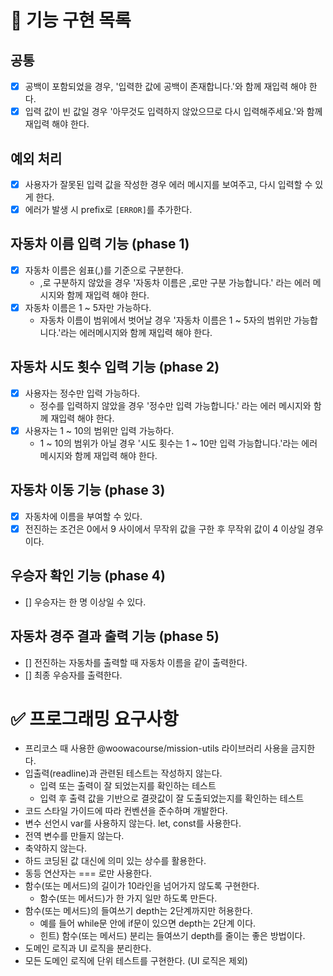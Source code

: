 # 🎯 기능 구현 목록
## 공통
- [x] 공백이 포함되었을 경우, '입력한 값에 공백이 존재합니다.'와 함께 재입력 해야 한다.
- [x] 입력 값이 빈 값일 경우 '아무것도 입력하지 않았으므로 다시 입력해주세요.'와 함께 재입력 해야 한다.

## 예외 처리
- [x] 사용자가 잘못된 입력 값을 작성한 경우 에러 메시지를 보여주고, 다시 입력할 수 있게 한다.
- [x] 에러가 발생 시 prefix로 `[ERROR]`를 추가한다.

## 자동차 이름 입력 기능 (phase 1)
- [x] 자동차 이름은 쉼표(,)를 기준으로 구분한다.
  - ,로 구분하지 않았을 경우 '자동차 이름은 ,로만 구분 가능합니다.' 라는 에러 메시지와 함께 재입력 해야 한다.
- [x] 자동차 이름은 1 ~ 5자만 가능하다.
  - 자동차 이름이 범위에서 벗어날 경우 '자동차 이름은 1 ~ 5자의 범위만 가능합니다.'라는 에러메시지와 함께 재입력 해야 한다.

## 자동차 시도 횟수 입력 기능 (phase 2)
- [x] 사용자는 정수만 입력 가능하다.
  - 정수를 입력하지 않았을 경우 '정수만 입력 가능합니다.' 라는 에러 메시지와 함께 재입력 해야 한다.
- [x] 사용자는 1 ~ 10의 범위만 입력 가능하다.
  - 1 ~ 10의 범위가 아닐 경우 '시도 횟수는 1 ~ 10만 입력 가능합니다.'라는 에러 메시지와 함께 재입력 해야 한다.

## 자동차 이동 기능 (phase 3)
- [x] 자동차에 이름을 부여할 수 있다.
- [x] 전진하는 조건은 0에서 9 사이에서 무작위 값을 구한 후 무작위 값이 4 이상일 경우이다.

## 우승자 확인 기능 (phase 4)
- [] 우승자는 한 명 이상일 수 있다.

## 자동차 경주 결과 출력 기능 (phase 5)
- [] 전진하는 자동차를 출력할 때 자동차 이름을 같이 출력한다.
- [] 최종 우승자를 출력한다.

# ✅ 프로그래밍 요구사항
- 프리코스 때 사용한 @woowacourse/mission-utils 라이브러리 사용을 금지한다.
- 입출력(readline)과 관련된 테스트는 작성하지 않는다.
  - 입력 또는 출력이 잘 되었는지를 확인하는 테스트
  - 입력 후 출력 값을 기반으로 결괏값이 잘 도출되었는지를 확인하는 테스트
- 코드 스타일 가이드에 따라 컨벤션을 준수하며 개발한다.
- 변수 선언시 var를 사용하지 않는다. let, const를 사용한다.
- 전역 변수를 만들지 않는다.
- 축약하지 않는다.
- 하드 코딩된 값 대신에 의미 있는 상수를 활용한다.
- 동등 연산자는 === 로만 사용한다.
- 함수(또는 메서드)의 길이가 10라인을 넘어가지 않도록 구현한다.
  - 함수(또는 메서드)가 한 가지 일만 하도록 만든다.
- 함수(또는 메서드)의 들여쓰기 depth는 2단계까지만 허용한다.
  - 예를 들어 while문 안에 if문이 있으면 depth는 2단계 이다.
  - 힌트) 함수(또는 메서드) 분리는 들여쓰기 depth를 줄이는 좋은 방법이다.
- 도메인 로직과 UI 로직을 분리한다.
- 모든 도메인 로직에 단위 테스트를 구현한다. (UI 로직은 제외)

